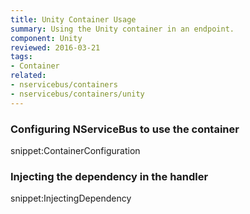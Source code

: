 ```yaml
---
title: Unity Container Usage
summary: Using the Unity container in an endpoint.
component: Unity
reviewed: 2016-03-21
tags:
- Container
related:
- nservicebus/containers
- nservicebus/containers/unity
---
```


### Configuring NServiceBus to use the container

snippet:ContainerConfiguration


### Injecting the dependency in the handler

snippet:InjectingDependency